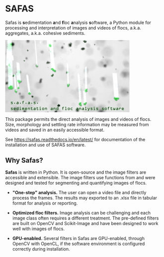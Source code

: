 # SAFAS 

Safas is **s**edimentation **a**nd **f**loc **a**nalysis **s**oftware, a Python module for processing and interpretation of images and videos of flocs, a.k.a. aggregates, a.k.a. cohesive sediments.

<img align="center" alt="mud floc sedimentation" src="docs/img/safas.jpg" width=400/>

This package permits the direct analysis of images and videos of flocs. Size, morphology and settling rate information may be measured from videos and saved in an easily accessible format.

See https://safas.readthedocs.io/en/latest/ for documentation of the installation and use of SAFAS software.

## Why Safas?
**Safas** is written in Python. It is open-source and the image filters are accessible and extensible. The image filters use functions from  and were designed and tested for segmenting and quantifying images of flocs.

* **"One-step" analysis.** The user can open a video file and directly process the frames. The results may exported to an .xlsx file in tabular format for analysis or reporting.

* **Optimized floc filters.** Image analysis can be challenging and each image class often requires a different treatment. The pre-defined filters are built on OpenCV and Scikit-Image and have been designed to work well with images of flocs.

* **GPU-enabled.** Several filters in Safas are GPU-enabled, through OpenCV with OpenCL, if the software environment is configured correctly during installation.
